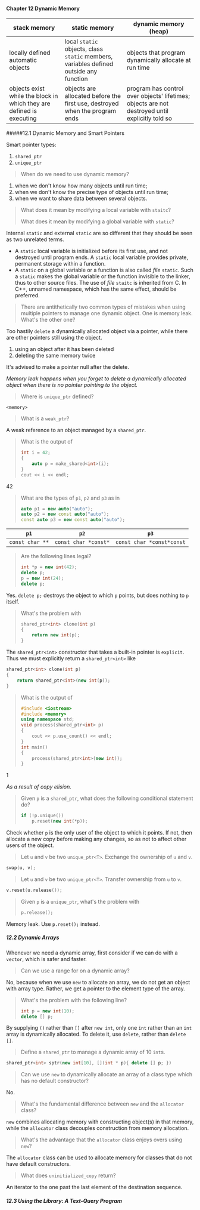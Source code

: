 #### Chapter 12 Dynamic Memory

| stack memory                                                 | static memory                                                | dynamic memory (heap)                                        |
| ------------------------------------------------------------ | ------------------------------------------------------------ | ------------------------------------------------------------ |
| locally defined automatic objects                            | local `static` objects, class `static` members, variables defined outside any function | objects that program dynamically allocate at run time        |
| objects exist while the block in which they are defined is executing | objects are allocated before the first use, destroyed when the program ends | program has control over objects' lifetimes; objects are not destroyed until explicitly told so |

#####12.1 Dynamic Memory and Smart Pointers

Smart pointer types:

1. `shared_ptr`
2. `unique_ptr`

> When do we need to use dynamic memory?

1. when we don't know how many objects until run time;
2. when we don't know the precise type of objects until run time;
3. when we want to share data between several objects.

> What does it mean by modifying a local variable with `staitc`?
>
> What does it mean by modifying a global variable with `static`?

Internal `static` and external `static` are so different that they should be seen as two unrelated terms.

- A `static` local variable is initialized before its first use, and not destroyed until program ends. A `static` local variable provides private, permanent storage within a function.
- A `static` on a global variable or a function is also called *file* `static`. Such a `static` makes the global variable or the function invisible to the linker, thus to other source files. The use of *file* `staitc` is inherited from C. In C++, unnamed namespace, which has the same effect, should be preferred.

> There are antithetically two common types of mistakes when using multiple pointers to manage one dynamic object. One is memory leak. What's the other one?

Too hastily `delete` a dynamically allocated object via a pointer, while there are other pointers still using the object.

1. using an object after it has been deleted
2. deleting the same memory twice

It's advised to make a pointer null after the delete.

*Memory leak happens when you forget to delete a dynamically allocated object when there is no pointer pointing to the object.*

> Where is `unique_ptr` defined?

`<memory>`

> What is a `weak_ptr`?

A weak reference to an object managed by a `shared_ptr`.

> What is the output of 
>
> ```c++
> int i = 42;
> {
>     auto p = make_shared<int>(i);
> }
> cout << i << endl;
> ```

42

> What are the types of `p1`, `p2` and `p3` as in
>
> ```c++
> auto p1 = new auto("auto");
> auto p2 = new const auto("auto");
> const auto p3 = new const auto("auto");
> ```

| `p1`            | `p2`                 | `p3`                      |
| --------------- | -------------------- | ------------------------- |
| `const char **` | `const char *const*` | `const char *const*const` |

> Are the following lines legal?
>
> ```c++
> int *p = new int(42);
> delete p;
> p = new int(24);
> delete p;
> ```

Yes. `delete p;` destroys the object to which `p` points, but does nothing to `p` itself.

> What's the problem with
>
> ```c++
> shared_ptr<int> clone(int p)
> {
>     return new int(p);
> }
> ```

The `shared_ptr<int>` constructor that takes a built-in pointer is `explicit`. Thus we must explicitly return a `shared_ptr<int>` like

```c++
shared_ptr<int> clone(int p)
{
    return shared_ptr<int>(new int(p));
}
```

> What is the output of
>
> ```c++
> #include <iostream>
> #include <memory>
> using namespace std;
> void process(shared_ptr<int> p)
> {
>     cout << p.use_count() << endl;
> }
> int main()
> {
>     process(shared_ptr<int>(new int));
> }
> ```
>

1

*As a result of copy elision.*

> Given `p` is a `shared_ptr`, what does the following conditional statement do?
>
> ```c++
> if (!p.unique())
>     p.reset(new int(*p));
> ```

Check whether `p` is the only user of the object to which it points. If not, then allocate a new copy before making any changes, so as not to affect other users of the object.

> Let `u` and `v` be two `unique_ptr<T>`. Exchange the ownership of `u` and `v`.

```c++
swap(u, v);
```

> Let `u` and `v` be two `unique_ptr<T>`. Transfer ownership from `u` to `v`.

```c++
v.reset(u.release());
```

> Given `p` is a `unique_ptr`, what's the problem with
>
> ```c++
> p.release();
> ```

Memory leak. Use `p.reset();` instead.

##### 12.2 Dynamic Arrays

Whenever we need a dynamic array, first consider if we can do with a `vector`, which is safer and faster.

> Can we use a range for on a dynamic array?

No, because when we use `new` to allocate an array, we do not get an object with array type. Rather, we get a pointer to the element type of the array.

> What's the problem with the following line?
>
> ```c++
> int p = new int(10);
> delete [] p;
> ```

By supplying `()` rather than `[]` after `new int`, only one `int` rather than an `int` array is dynamically allocated. To delete it, use `delete`, rather than `delete []`.

> Define a `shared_ptr` to manage a dynamic array of 10 `int`s.

```c++
shared_ptr<int> sptr(new int[10], [](int * p){ delete [] p; })
```

> Can we use `new` to dynamically allocate an array of a class type which has no default constructor?

No.

> What's the fundamental difference between `new` and the `allocator` class?

`new` combines allocating memory with constructing object(s) in that memory, while the `allocator` class decouples construction from memory allocation.

> What's the advantage that the `allocator` class enjoys overs using `new`?

The `allocator` class can be used to allocate memory for classes that do not have default constructors.

> What does `uninitialized_copy` return?

An iterator to the one past the last element of the destination sequence.

##### 12.3 Using the Library: A Text-Query Program

